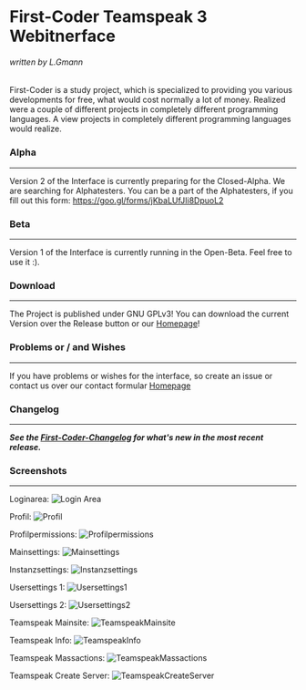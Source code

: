 # First-Coder Teamspeak 3 Webitnerface #
###### written by L.Gmann ######

First-Coder is a study project, which is specialized to providing you various developments for free, 
what would cost normally a lot of money. Realized were a couple of different projects in completely 
different programming languages. A view projects in completely different programming languages would 
realize.

### Alpha ###
---------------------------------------------------------------------
Version 2 of the Interface is currently preparing for the Closed-Alpha. We are searching for Alphatesters. You can be a part of the Alphatesters, if you fill out this form: https://goo.gl/forms/jKbaLUfJIi8DpuoL2

### Beta ###
---------------------------------------------------------------------
Version 1 of the Interface is currently running in the Open-Beta. Feel free to use it :).

### Download ###
---------------------------------------------------------------------
The Project is published under GNU GPLv3! You can download the current Version over the Release button or our [Homepage]!

### Problems or / and Wishes
---------------------------------------------------------------------
If you have problems or wishes for the interface, so create an issue or contact us over our contact formular [Homepage]

### Changelog ###
---------------------------------------------------------------------
***See the [First-Coder-Changelog] for what's new in the most recent release.***

### Screenshots ###
---------------------------------------------------------------------
Loginarea:
![Login Area](https://first-coder.de/images/TSWebinterface/Login.png)

Profil:
![Profil](https://first-coder.de/images/TSWebinterface/Profil.png)

Profilpermissions:
![Profilpermissions](https://first-coder.de/images/TSWebinterface/ProfilPermissions.png)

Mainsettings:
![Mainsettings](https://first-coder.de/images/TSWebinterface/Mainsettings.png)

Instanzsettings:
![Instanzsettings](https://first-coder.de/images/TSWebinterface/Instanzsettings.png)

Usersettings 1:
![Usersettings1](https://first-coder.de/images/TSWebinterface/Usersettings1.png)

Usersettings 2:
![Usersettings2](https://first-coder.de/images/TSWebinterface/Usersettings2.png)

Teamspeak Mainsite:
![TeamspeakMainsite](https://first-coder.de/images/TSWebinterface/TeamspeakHauptseite.png)

Teamspeak Info:
![TeamspeakInfo](https://first-coder.de/images/TSWebinterface/TeamspeakInfo.png)

Teamspeak Massactions:
![TeamspeakMassactions](https://first-coder.de/images/TSWebinterface/TeamspeakMassenaktionen.png)

Teamspeak Create Server:
![TeamspeakCreateServer](https://first-coder.de/images/TSWebinterface/TeamspeakServerErstellen.png)

[First-Coder-Changelog]: https://teamspeak.first-coder.de/#changelog
[First-Coder]: https://first-coder.de/
[Homepage]: https://teamspeak.first-coder.de/
